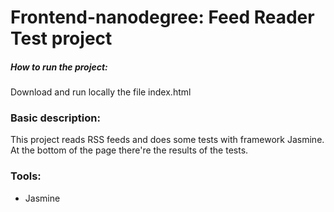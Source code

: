 # Frontend-nanodegree: Feed Reader Test project

##### How to run the project:
Download and run locally the file index.html

### Basic description:
This project reads RSS feeds and does some tests with framework Jasmine.
At the bottom of the page there're the results of the tests.

### Tools:
* Jasmine